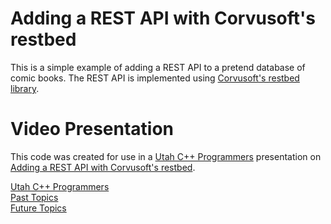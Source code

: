 # Adding a REST API with Corvusoft's restbed

This is a simple example of adding a REST API to a pretend database
of comic books.  The REST API is implemented using [Corvusoft's restbed library](https://github.com/corvusoft/restbed).

# Video Presentation

This code was created for use in a [Utah C++ Programmers](https://www.meetup.com/utah-cpp-programmers/) presentation on [Adding a REST API with Corvusoft's restbed](https://www.youtube.com/watch?v=qpDBXakSXk4).

[Utah C++ Programmers](https://meetup.com/utah-cpp-programmers)\
[Past Topics](https://utahcpp.wordpress.com/past-meeting-topics/)\
[Future Topics](https://utahcpp.wordpress.com/future-meeting-topics/)
